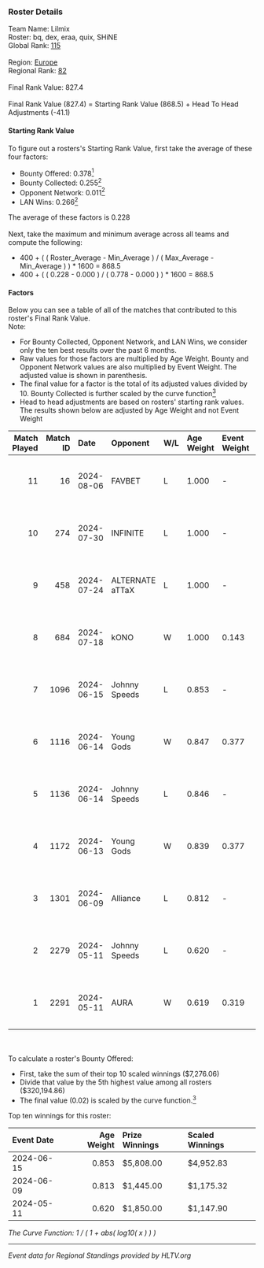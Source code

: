 ### Roster Details<br />
Team Name: Lilmix<br />
Roster: bq, dex, eraa, quix, SHiNE<br />
Global Rank: [115](../../standings_global_2024_08_06.md)<br />
<br />
Region: [Europe]( ../../standings_europe_2024_08_06.md)<br />
Regional Rank: [82]( ../../standings_europe_2024_08_06.md)<br />
<br />
Final Rank Value:  827.4<br />
<br />
Final Rank Value (827.4) = Starting Rank Value (868.5) + Head To Head Adjustments (-41.1)<br />

#### Starting Rank Value<br />
To figure out a rosters's Starting Rank Value, first take the average of these four factors:<br />
- Bounty Offered: 0.378[<sup>1</sup>](#table2)
- Bounty Collected: 0.255[<sup>2</sup>](#table1)
- Opponent Network: 0.011[<sup>2</sup>](#table1)
- LAN Wins: 0.266[<sup>2</sup>](#table1)

The average of these factors is 0.228<br />
<br />
Next, take the maximum and minimum average across all teams and compute the following:<br />
- 400 + ( ( Roster_Average - Min_Average ) / ( Max_Average - Min_Average ) ) * 1600 = 868.5
- 400 + ( ( 0.228 - 0.000 ) / ( 0.778 - 0.000 ) ) * 1600 = 868.5


#### Factors<br />
Below you can see a table of all of the matches that contributed to this roster's Final Rank Value.<br />
Note:<br />

- For Bounty Collected, Opponent Network, and LAN Wins, we consider only the ten best results over the past 6 months.
- Raw values for those factors are multiplied by Age Weight. Bounty and Opponent Network values are also multiplied by Event Weight. The adjusted value is shown in parenthesis.
- The final value for a factor is the total of its adjusted values divided by 10. Bounty Collected is further scaled by the curve function[<sup>3</sup>](#curveFunction)
- Head to head adjustments are based on rosters' starting rank values. The results shown below are adjusted by Age Weight and not Event Weight
<span id="table1"></span><br />


| Match Played | Match ID | Date       | Opponent        | W/L | Age Weight | Event Weight | Bounty Collected | Opponent Network | LAN Wins  | H2H Adj. | Roster                      |
| -: | -: | :- | :- | :- | :- | :- | :- | :- | :- | -: | :- |
|           11 |       16 | 2024-08-06 | FAVBET          | L   | 1.000      | -            | -                | -                | -         |   -15.38 | bq, dex, eraa, quix, SHiNE  |
|           10 |      274 | 2024-07-30 | INFINITE        | L   | 1.000      | -            | -                | -                | -         |   -25.18 | bq, dex, L00m1, quix, SHiNE |
|            9 |      458 | 2024-07-24 | ALTERNATE aTTaX | L   | 1.000      | -            | -                | -                | -         |   -16.64 | bq, dex, L00m1, quix, SHiNE |
|            8 |      684 | 2024-07-18 | kONO            | W   | 1.000      | 0.143        | 0.028 (0.004)    | 0.553 (0.079)    | 0 (0.000) |    13.48 | bq, dex, L00m1, quix, SHiNE |
|            7 |     1096 | 2024-06-15 | Johnny Speeds   | L   | 0.853      | -            | -                | -                | -         |    -2.87 | bq, dex, poiii, quix, zyyx  |
|            6 |     1116 | 2024-06-14 | Young Gods      | W   | 0.847      | 0.377        | 0.007 (0.002)    | 0.032 (0.010)    | 1 (0.847) |     7.97 | bq, dex, poiii, quix, zyyx  |
|            5 |     1136 | 2024-06-14 | Johnny Speeds   | L   | 0.846      | -            | -                | -                | -         |    -2.82 | bq, dex, poiii, quix, zyyx  |
|            4 |     1172 | 2024-06-13 | Young Gods      | W   | 0.839      | 0.377        | 0.007 (0.002)    | 0.032 (0.010)    | 1 (0.839) |     8.07 | bq, dex, poiii, quix, zyyx  |
|            3 |     1301 | 2024-06-09 | Alliance        | L   | 0.812      | -            | -                | -                | -         |   -13.26 | bq, dex, poiii, quix, zyyx  |
|            2 |     2279 | 2024-05-11 | Johnny Speeds   | L   | 0.620      | -            | -                | -                | -         |    -1.72 | bq, dex, poiii, quix, zyyx  |
|            1 |     2291 | 2024-05-11 | AURA            | W   | 0.619      | 0.319        | 0.017 (0.003)    | 0.057 (0.011)    | 1 (0.619) |     7.23 | bq, dex, poiii, quix, zyyx  |

<br />
<span id="table2"></span><br />
To calculate a roster's Bounty Offered:<br />

- First, take the sum of their top 10 scaled winnings ($7,276.06)
- Divide that value by the 5th highest value among all rosters ($320,194.86)
- The final value (0.02) is scaled by the curve function.[<sup>3</sup>](#curveFunction)

Top ten winnings for this roster:<br />

| Event Date | Age Weight | Prize Winnings | Scaled Winnings |
| :- | -: | :- | :- |
| 2024-06-15 |      0.853 | $5,808.00      | $4,952.83       |
| 2024-06-09 |      0.813 | $1,445.00      | $1,175.32       |
| 2024-05-11 |      0.620 | $1,850.00      | $1,147.90       |


<span id="curveFunction"></span>_The Curve Function: 1 / ( 1 + abs( log10( x ) ) )_<br />

---
_Event data for Regional Standings provided by HLTV.org_<br />
